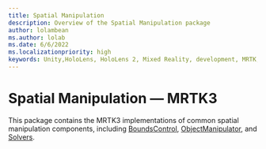 ```yaml
---
title: Spatial Manipulation
description: Overview of the Spatial Manipulation package
author: lolambean
ms.author: lolab
ms.date: 6/6/2022
ms.localizationpriority: high
keywords: Unity,HoloLens, HoloLens 2, Mixed Reality, development, MRTK, Solvers, ObjectManipulator, BoundsControl
---
```


# Spatial Manipulation &#8212; MRTK3

This package contains the MRTK3 implementations of common spatial manipulation components, including [BoundsControl](bounds-control.md), [ObjectManipulator](object-manipulator.md), and [Solvers](solvers/solver.md).
